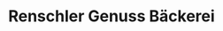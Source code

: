 ---
title: "Renschler Genuss Bäckerei"
url: /pfalzgrafenweiler/renschler-genuss-baeckerei/
shop: Bäckerei
---